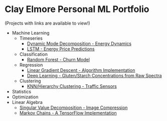 # Clay Elmore Personal ML Portfolio

(Projects with links are available to view!)

* Machine Learning
  * Timeseries
    * [Dynamic Mode Decomposition - Energy Dynamics](https://github.com/celmore25/portfolio/blob/master/Notebooks/machine_learning/DMD_Energy_Prices.ipynb)
    * [LSTM - Energy Price Predictions](https://github.com/celmore25/portfolio/blob/master/Notebooks/machine_learning/LSTM_Energy_Prices.ipynb)
  * Classification
    * [Random Forest - Churn Model](https://github.com/celmore25/portfolio/blob/master/Notebooks/machine_learning/Random_Forest_Banks.ipynb)
  * Regression
    * [Linear Gradient Descent - Algorithm Implementation](https://github.com/celmore25/portfolio/blob/master/Notebooks/machine_learning/linear_gradient_descent.ipynb)
    * [Deep Learning - Gluten/Starch Concentrations from Raw Spectra](https://github.com/celmore25/portfolio/blob/master/Notebooks/machine_learning/NN_Gluten_Starch.ipynb)
  * Clustering
    * [KNN/Hierarchy Clustering - Traffic Sensors](https://github.com/celmore25/portfolio/blob/master/Notebooks/machine_learning/Traffic_Clustering.ipynb)
* Statistics
* Optimization
* Linear Algebra
  * [Singular Value Decomposition - Image Compression](https://github.com/celmore25/portfolio/blob/master/Notebooks/linear_algebra/SVD_Image_Compression.ipynb)
  * [Markov Chains - A TensorFlow Implementation](https://github.com/celmore25/portfolio/blob/master/Notebooks/linear_algebra/Markov_Chains_Tensor_Flow.ipynb)
